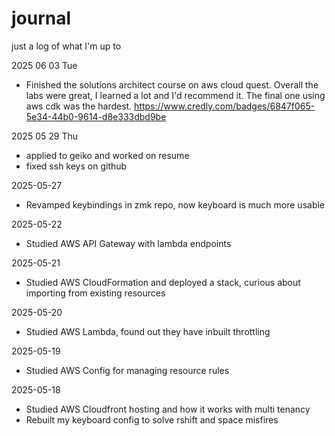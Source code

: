 # journal
just a log of what I'm up to

2025 06 03 Tue
* Finished the solutions architect course on aws cloud quest. Overall the labs were great, I learned a lot and I'd recommend it. The final one using aws cdk was the hardest. https://www.credly.com/badges/6847f065-5e34-44b0-9614-d8e333dbd9be 

2025 05 29 Thu
* applied to geiko and worked on resume
* fixed ssh keys on github

2025-05-27
* Revamped keybindings in zmk repo, now keyboard is much more usable

2025-05-22
* Studied AWS API Gateway with lambda endpoints

2025-05-21
* Studied AWS CloudFormation and deployed a stack, curious about importing from existing resources 

2025-05-20
* Studied AWS Lambda, found out they have inbuilt throttling

2025-05-19
* Studied AWS Config for managing resource rules

2025-05-18
* Studied AWS Cloudfront hosting and how it works with multi tenancy
* Rebuilt my keyboard config to solve rshift and space misfires
